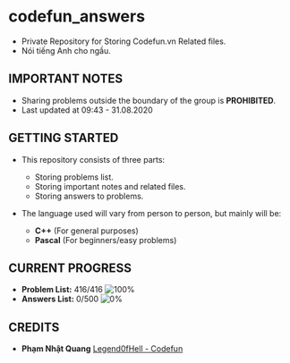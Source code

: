 # codefun_answers
* Private Repository for Storing Codefun.vn Related files.
* Nói tiếng Anh cho ngầu.

## IMPORTANT NOTES
* Sharing problems outside the boundary of the group is **PROHIBITED**.
* Last updated at 09:43 - 31.08.2020

## GETTING STARTED
* This repository consists of three parts:
  - Storing problems list.
  - Storing important notes and related files.
  - Storing answers to problems.

* The language used will vary from person to person, but mainly will be:
  - **C++** (For general purposes)
  - **Pascal** (For beginners/easy problems)

## CURRENT PROGRESS
  - **Problem List:** 416/416 ![100%](https://progress-bar.dev/100)
  - **Answers List:** 0/500 ![0%](https://progress-bar.dev/0)
  
## CREDITS
  - **Phạm Nhật Quang** [Legend0fHell - Codefun](https://codefun.vn/profile/CYB20_21)
